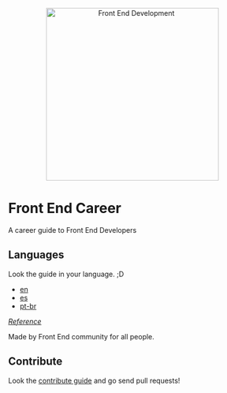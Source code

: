 <p align="center">
  <img src="./img/frontend_development.png" alt="Front End Development" width="350px">
</p>

# Front End Career

A career guide to Front End Developers

## Languages

Look the guide in your language. ;D

* [en](translations/en/README.md)
* [es](translations/es/README.md)
* [pt-br](translations/pt-br/README.md)

[*Reference*](/REFERENCE.md)

Made by Front End community for all people.

## Contribute

Look the [contribute guide](/CONTRIBUTE.md) and go send pull requests!
